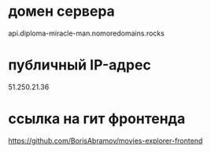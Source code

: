 # домен сервера
api.diploma-miracle-man.nomoredomains.rocks

# публичный IP-адрес
51.250.21.36

# ссылка на гит фронтенда
https://github.com/BorisAbramov/movies-explorer-frontend
